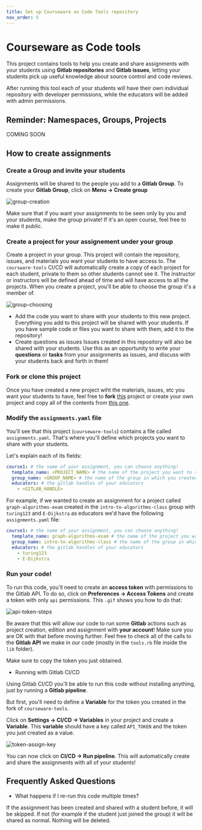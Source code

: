```yaml
---
title: Set up Courseware as Code Tools repository
nav_order: 5
---
```

# Courseware as Code tools

This project contains tools to help you create and share assignments with your students using **Gitlab repositories** and **Gitlab issues**, letting your students pick up useful knowledge about source control and code reviews.

After running this tool each of your students will have their own individual repository with developer permissions, while the educators will be added with admin permissions.
## Reminder: Namespaces, Groups, Projects
COMING SOON

## How to create assignments

### Create a Group and invite your students

Assignments will be shared to the people you add to a **Gitlab Group**.
To create your **Gitlab Group**, click on **Menu -> Create group**

![group-creation](https://i.imgur.com/nujGwo7.png)

Make sure that if you want your assignments to be seen only by you and your students, make the group private!
If it's an open course, feel free to make it public. 

### Create a project for your assignement under your group

Create a project in your group. This project will contain the repository, issues, and materials you want your students to have access to. The `coursware-tools` CI/CD will automatically create a copy of each project for each student, private to them so other students cannot see it. The instructor or instructors will be defined ahead of time and will have access to all the projects. When you create a project, you'll be able to choose the group it's a member of.

![group-choosing](https://i.imgur.com/Nhh9bne.png)

- Add the code you want to share with your students to this new project.
  Everything you add to this project will be shared with your students.
  If you have sample code or files you want to share with them, add it to the repository!
- Create questions as issues
  Issues created in this repository will also be shared with your students. Use this as an opportunity to write your **questions** or **tasks** from your assignments as issues, and discuss with your students back and forth in them!
    
### Fork or clone this project

Once you have created a new project wiht the materials, issues, etc you want your students to have, feel free to **fork** [this](https://gitlab.com/courseware-as-code/courseware-tools/-/forks/new) project or create your own project and copy all of the contents from [this one](https://gitlab.com/courseware-as-code/courseware-tools).

### Modify the `assignments.yaml` file

You'll see that this project (`courseware-tools`) contains a file called `assignments.yaml`.
That's where you'll define which projects you want to share with your students.

Let's explain each of its fields:
```yaml
course1: # the name of your assignment, you can choose anything!
  template_name: <PROJECT_NAME> # the name of the project you want to share with your students
  group_name: <GROUP_NAME> # the name of the group in which you created your assignments
  educators: # the gitlab handles of your educators
    - <GITLAB_HANDLE>
```

For example, if we wanted to create an assignment for a project called `graph-algorithms-exam` created in the `intro-to-algorithms-class` group with `turing123` and `E-Dijkstra` as educators we'd have the following `assignments.yaml` file:

```yaml
course1: # the name of your assignment, you can choose anything!
  template_name: graph-algorithms-exam # the name of the project you want to share with your students
  group_name: intro-to-algorithms-class # the name of the group in which you created your assignments
  educators: # the gitlab handles of your educators
    - turing123
    - E-Dijkstra
```

### Run your code!

To run this code, you'll need to create an **access token** with permissions to the Gitlab API.
To do so, click on **Preferences -> Access Tokens** and create a token with only `api` permissions.
This `.gif` shows you how to do that:

![api-token-steps](https://i.imgur.com/x9pvr97.gif)

Be aware that this will allow our code to run some **Gitlab** actions such as project creation, edition and assignment with **your account**!
Make sure you are OK with that before moving further.
Feel free to check all of the calls to the **Gitlab API** we make in our code (mostly in the `tools.rb` file inside the `lib` folder).

Make sure to copy the token you just obtained.

- Running with Gitlab CI/CD

Using Gitlab CI/CD you'll be able to run this code without installing anything, just by running a **Gitlab pipeline**.

But first, you'll need to define a **Variable** for the token you created in the fork of `courseware-tools`.

Click on **Settings -> CI/CD -> Variables** in your project and create a **Variable**. This **variable** should have a key called `API_TOKEN` and the token you just created as a value.

![token-assign-key](https://i.imgur.com/RnudAdi.gif)

You can now click on **CI/CD -> Run pipeline**.
This will automatically create and share the assignments with all of your students!

## Frequently Asked Questions

- What happens if I re-run this code multiple times?

If the assignment has been created and shared with a student before, it will be skipped.
If not (for example if the student just joined the group) it will be shared as normal.
Nothing will be deleted.
